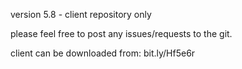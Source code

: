 version 5.8 - client repository only

please feel free to post any issues/requests to the git.

client can be downloaded from: bit.ly/Hf5e6r